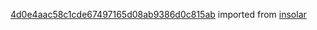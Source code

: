 [4d0e4aac58c1cde67497165d08ab9386d0c815ab](https://github.com/insolar/insolar/commit/4d0e4aac58c1cde67497165d08ab9386d0c815ab) imported from [insolar](https://github.com/insolar/insolar)

